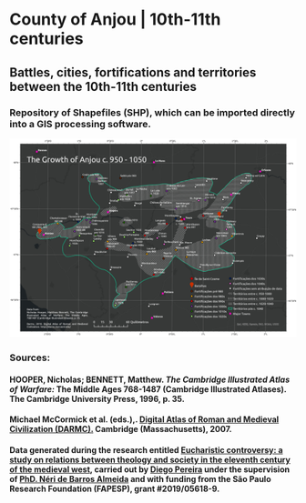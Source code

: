 # County of Anjou | 10th-11th centuries
## Battles, cities, fortifications and territories between the 10th-11th centuries 
###  Repository of Shapefiles (SHP), which can be imported directly into a GIS processing software.

![alt text](https://github.com/dieggpereira/gis-anjou/blob/63eaf206f79fd4571e8ac283f31ccf6eb43b834e/map.jpg "Logo Title Text 1")

### Sources:
#### HOOPER, Nicholas; BENNETT, Matthew. _The Cambridge Illustrated Atlas of Warfare:_ The Middle Ages 768-1487 (Cambridge Illustrated Atlases). The Cambridge University Press, 1996, p. 35.
#### Michael McCormick et al. (eds.),. [Digital Atlas of Roman and Medieval Civilization (DARMC).](http://darmc.harvard.edu/) Cambridge (Massachusetts), 2007.

#### Data generated during the research entitled [Eucharistic controversy: a study on relations between theology and society in the eleventh century of the medieval west](https://bv.fapesp.br/en/bolsas/188103/eucharistic-controversy-a-study-on-relations-between-theology-and-society-in-the-eleventh-century-o/), carried out by [Diego Pereira](https://unicamp.academia.edu/DPereira) under the supervision of [PhD. Néri de Barros Almeida](https://bv.fapesp.br/en/pesquisador/87255/neri-de-barros-almeida/) and with funding from the São Paulo Research Foundation (FAPESP), grant #2019/05618-9.